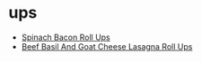 # ups

 * [Spinach Bacon Roll Ups](index/s/spinach-bacon-roll-ups-4328.json)
 * [Beef Basil And Goat Cheese Lasagna Roll Ups](index/b/beef-basil-and-goat-cheese-lasagna-roll-ups.json)
